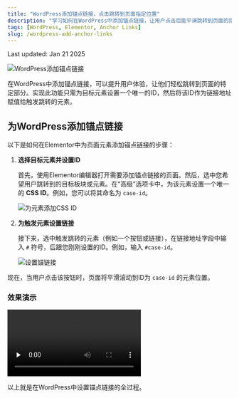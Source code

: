 ```yaml
---
title: "WordPress添加锚点链接，点击跳转到页面指定位置"
description: "学习如何在WordPress中添加锚点链接，让用户点击后能平滑跳转到页面的指定位置。本教程将通过Elementor为您演示详细步骤。"
tags: [WordPress, Elementor, Anchor Links]
slug: /wordpress-add-anchor-links
---
```


Last updated: Jan 21 2025

![WordPress添加锚点链接](https://website-custom.com/wp-content/uploads/2024/12/document.webp)

在WordPress中添加锚点链接，可以提升用户体验，让他们轻松跳转到页面的特定部分。实现此功能只需为目标元素设置一个唯一的ID，然后将该ID作为链接地址赋值给触发跳转的元素。

## 为WordPress添加锚点链接

以下是如何在Elementor中为页面元素添加锚点链接的步骤：

1.  **选择目标元素并设置ID**

    首先，使用Elementor编辑器打开需要添加锚点链接的页面。然后，选中您希望用户跳转到的目标板块或元素。在“高级”选项卡中，为该元素设置一个唯一的 **CSS ID**。例如，您可以将其命名为 `case-id`。

    ![为元素添加CSS ID](https://website-custom.com/wp-content/uploads/2024/12/3-7.webp)

2.  **为触发元素设置链接**

    接下来，选中触发跳转的元素（例如一个按钮或链接），在链接地址字段中输入 `#` 符号，后跟您刚刚设置的ID。例如，输入 `#case-id`。

    ![设置锚链接](https://website-custom.com/wp-content/uploads/2024/12/4-6.webp)

现在，当用户点击该按钮时，页面将平滑滚动到ID为 `case-id` 的元素位置。

### 效果演示

<video class="elementor-video" src="https://website-custom.com/wp-content/uploads/2024/12/锚点链接.mp4" controls="" preload="none" controlsList="nodownload"></video>

以上就是在WordPress中设置锚点链接的全过程。
